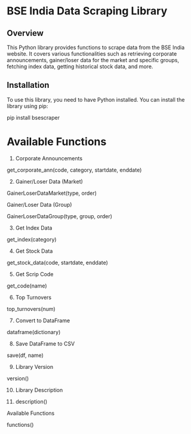 # BSE India Data Scraping Library

## Overview

This Python library provides functions to scrape data from the BSE India website. It covers various functionalities such as retrieving corporate announcements, gainer/loser data for the market and specific groups, fetching index data, getting historical stock data, and more.

## Installation

To use this library, you need to have Python installed. You can install the library using pip:


pip install bsescraper

# Available Functions

1. Corporate Announcements

get_corporate_ann(code, category, startdate, enddate)

2. Gainer/Loser Data (Market)

GainerLoserDataMarket(type, order)

Gainer/Loser Data (Group)

GainerLoserDataGroup(type, group, order)

3. Get Index Data

get_index(category)

4. Get Stock Data

get_stock_data(code, startdate, enddate)

5. Get Scrip Code

get_code(name)

6. Top Turnovers

top_turnovers(num)

7. Convert to DataFrame

dataframe(dictionary)

8. Save DataFrame to CSV

save(df, name)

9. Library Version

version()

10. Library Description

11. description()

Available Functions

functions()